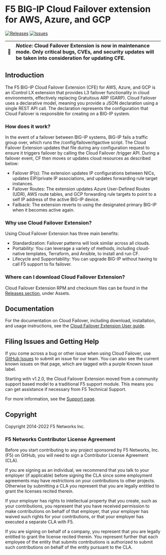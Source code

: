 # F5 BIG-IP Cloud Failover extension for AWS, Azure, and GCP
[![Releases](https://img.shields.io/github/release/f5networks/f5-cloud-failover-extension.svg)](https://github.com/f5networks/f5-cloud-failover-extension/releases)
[![Issues](https://img.shields.io/github/issues/f5networks/f5-cloud-failover-extension.svg)](https://github.com/f5networks/f5-cloud-failover-extension/issues)

| :bell:    | ***Notice***: Cloud Failover Extension is now in maintenance mode. Only critical bugs, CVEs, and security updates will be taken into consideration for updating CFE. |
|---------------|:------------------------| 


## Introduction

The F5 BIG-IP Cloud Failover Extension (CFE) for AWS, Azure, and GCP is an iControl LX extension that provides L3 failover functionality in cloud environments, effectively replacing Gratuitous ARP (GARP). Cloud Failover uses a declarative model, meaning you provide a JSON declaration using a single REST API call. The declaration represents the configuration that Cloud Failover is responsible for creating on a BIG-IP system.

### How does it work?

In the event of a failover between BIG-IP systems, BIG-IP fails a traffic group over, which runs the /config/failover/tgactive script. The Cloud Failover Extension updates that file during any configuration request to ensure it triggers failover by calling the Cloud Failover /trigger API. During a failover event, CF then moves or updates cloud resources as described below:

* Failover IP(s): The extension updates IP configurations between NICs, updates EIP/private IP associations, and updates forwarding rule target instances.
* Failover Routes: The extension updates Azure User-Defined Routes (UDR), AWS route tables, and GCP forwarding rule targets to point to a self IP address of the active BIG-IP device.
* Failback: The extension reverts to using the designated primary BIG-IP when it becomes active again.

### Why use Cloud Failover Extension?

Using Cloud Failover Extension has three main benefits:

* Standardization: Failover patterns will look similar across all clouds.
* Portability: You can leverage a variety of methods, including cloud-native templates, Terraform, and Ansible, to install and run CF.
* Lifecycle and Supportability: You can upgrade BIG-IP without having to call F5 support to fix failover.

### Where can I download Cloud Failover Extension?

Cloud Failover Extension RPM and checksum files can be found in the [Releases section](https://github.com/f5networks/f5-cloud-failover-extension/releases), under Assets.

## Documentation

For the documentation on Cloud Failover, including download, installation, and usage instructions, see the [Cloud Failover Extension User guide](https://clouddocs.f5.com/products/extensions/f5-cloud-failover/latest/).

## Filing Issues and Getting Help

If you come across a bug or other issue when using Cloud Failover, use [GitHub Issues](https://github.com/f5networks/f5-cloud-failover-extension/issues) to submit an issue for our team.  You can also see the current known issues on that page, which are tagged with a purple Known Issue label.  

Starting with v1.2.0, the Cloud Failover Extension moved from a community support based model to a traditional F5 support module. This means you can get assistance if necessary from F5 Technical Support.

For more information, see the [Support page](SUPPORT.md).

## Copyright

Copyright 2014-2022 F5 Networks Inc.

### F5 Networks Contributor License Agreement

Before you start contributing to any project sponsored by F5 Networks, Inc. (F5) on GitHub, you will need to sign a Contributor License Agreement (CLA).  

If you are signing as an individual, we recommend that you talk to your employer (if applicable) before signing the CLA since some employment agreements may have restrictions on your contributions to other projects. Otherwise by submitting a CLA you represent that you are legally entitled to grant the licenses recited therein.  

If your employer has rights to intellectual property that you create, such as your contributions, you represent that you have received permission to make contributions on behalf of that employer, that your employer has waived such rights for your contributions, or that your employer has executed a separate CLA with F5.

If you are signing on behalf of a company, you represent that you are legally entitled to grant the license recited therein. You represent further that each employee of the entity that submits contributions is authorized to submit such contributions on behalf of the entity pursuant to the CLA.

